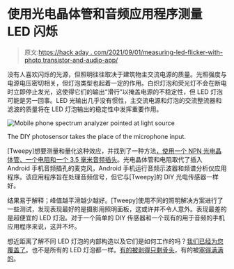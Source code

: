 # 使用光电晶体管和音频应用程序测量 LED 闪烁

> 原文:[https://hack aday . com/2021/09/01/measuring-led-flicker-with-photo transistor-and-audio-app/](https://hackaday.com/2021/09/01/measuring-led-flicker-with-phototransistor-and-audio-app/)

没有人喜欢闪烁的光源，但照明往往取决于建筑物主交流电源的质量。光照强度与电源电压密切相关，但灯泡类型也起着一定的作用。白炽灯泡和荧光灯不会在断电时立即停止发光，这使得它们的输出“滑行”以掩盖电源的不稳定性，但 LED 灯泡可能是另一回事。LED 光输出几乎没有惯性，主交流电源和灯泡的交流整流器和滤波的质量将在 LED 灯泡输出的稳定性中发挥重要作用。

![Mobile phone spectrum analyzer pointed at light source](../Images/9609e9549f9cb5970a5481bade896b14.png)

The DIY photosensor takes the place of the microphone input.

[Tweepy]想要测量和量化这种效应，并找到了一种方法[，使用一个 NPN 光电晶体管、一个电阻和一个 3.5 毫米音频插头](http://www.dotmana.com/weblog/2020/11/led-light-flicker-diy-measure-it/)。光电晶体管和电阻取代了插入 Android 手机音频插孔的麦克风，Android 手机运行音频示波器和频谱分析仪应用程序。该应用程序旨在处理音频信号，但它与[Tweepy]的 DIY 光电传感器一样好。

结果易于解释；峰值越平滑越少越好。[Tweepy]使用不同的照明解决方案进行了一些测试，发现表现最好的是摄影用照明面板，这或许并不令人意外。表现最差的是超便宜的 LED 灯泡。对于一个简单的 DIY 传感器和一个现有的用于音频的手机应用程序来说，这并不坏。

想近距离了解不同 LED 灯泡的内部构造以及它们是如何工作的吗？[我们已经为您覆盖了](https://hackaday.com/2019/02/05/what-happened-to-the-100000-hour-led-bulbs/)。也不是所有的 LED 灯泡都一样。[有的被剥得只剩骨头](https://hackaday.com/2017/10/11/dollar-tree-led-bulb-tear-down/)，有的被[塞得满满的](https://hackaday.com/2018/04/23/teardown-led-bulb-yields-tiny-ups/)。